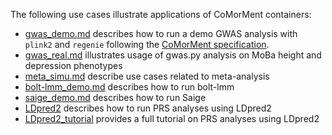 The following use cases illustrate applications of CoMorMent containers:
* [gwas_demo.md](https://github.com/comorment/containers/blob/main/usecases/gwas_demo.md) describes how to run a demo GWAS analysis with ``plink2`` and ``regenie`` following the [CoMorMent specification](https://github.com/comorment/containers/blob/main/gwas/pheno_geno_specification.md).
* [gwas_real.md](https://github.com/comorment/containers/blob/main/usecases/gwas_real.md) illustrates usage of gwas.py analysis on MoBa height and depression phenotypes
* [meta_simu.md](https://github.com/comorment/containers/blob/main/usecases/meta_simu.md) describe use cases related to meta-analysis
* [bolt-lmm_demo.md](https://github.com/comorment/containers/blob/main/usecases/bolt-lmm_demo.md) describes how to run bolt-lmm
* [saige_demo.md](https://github.com/comorment/containers/blob/main/usecases/saige_demo.md) describes how to run Saige
* [LDpred2](https://github.com/comorment/containers/blob/main/usecases/LDpred2/README.md) describes how to run PRS analyses using LDpred2
* [LDpred2_tutorial](https://github.com/comorment/containers/blob/main/usecases/LDpred2_tutorial/README.md) provides a full tutorial on PRS analyses using LDpred2

